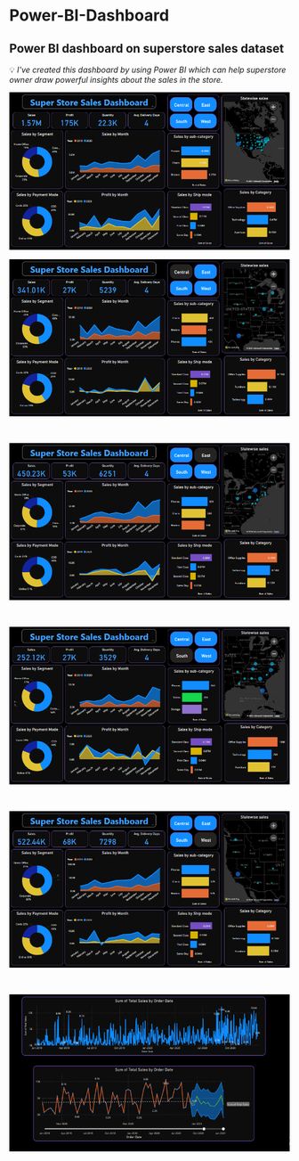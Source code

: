 # Power-BI-Dashboard
## Power BI dashboard on superstore sales dataset
 
💡 *I've created this dashboard by using Power BI which can help superstore owner draw powerful insights about the sales in the store.*
<br>
<p align="center"><img src=image1.png/></p>


<p align="center"><img src=image5.png/></p>
<br>
<p align="center"><img src=image4.png/></p>
<br>
<p align="center"><img src=image3.png/></p>
<br>
<p align="center"><img src=image2.png/></p>
<br>
<p align="center"><img src=imagef.png/></p>
<br>
